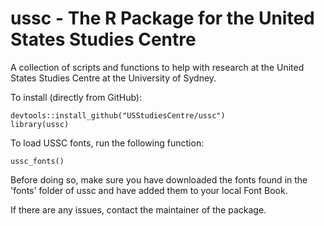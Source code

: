 # ussc - The R Package for the United States Studies Centre
A collection of scripts and functions to help with research at the
United States Studies Centre at the University of Sydney.

To install (directly from GitHub):
```
devtools::install_github("USStudiesCentre/ussc")
library(ussc)
```

To load USSC fonts, run the following function:
```
ussc_fonts()
```
Before doing so, make sure you have downloaded the fonts found in the 'fonts' folder of ussc and have added them to your local Font Book. 


If there are any issues, contact the maintainer of the package.
